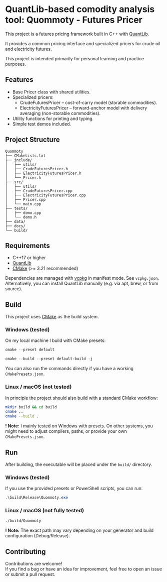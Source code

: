 # QuantLib-based comodity analysis tool: Quommoty - Futures Pricer

This project is a futures pricing framework built in C++ with [QuantLib](https://www.quantlib.org/).

It provides a common pricing interface and specialized pricers for crude oil and electricity futures.  

This project is intended primarily for personal learning and practice purposes.

## Features

- Base Pricer class with shared utilities.
- Specialized pricers:
  - CrudeFuturesPricer – cost-of-carry model (storable commodities).
  - ElectricityFuturesPricer – forward-anchor model with delivery averaging (non-storable commodities).
- Utility functions for printing and typing.
- Simple test demos included.

## Project Structure

```
Quommoty
├── CMakeLists.txt
├── include/
│   ├── utils/
│   ├── CrudeFuturesPricer.h
│   ├── ElectricityFuturesPricer.h
│   └── Pricer.h
├── src/
│   ├── utils/
│   ├── CrudeFuturesPricer.cpp
│   ├── ElectricityFuturesPricer.cpp
│   ├── Pricer.cpp
│   └── main.cpp
├── tests/
│   ├── demo.cpp
│   └── demo.h
├── data/
├── docs/
└── build/
```

## Requirements

- C++17 or higher
- [QuantLib](https://www.quantlib.org/)
- [CMake](https://cmake.org/) (>= 3.21 recommended)

Dependencies are managed with [vcpkg](https://github.com/microsoft/vcpkg) in manifest mode. See `vcpkg.json`. Alternatively, you can install QuantLib manually (e.g. via apt, brew, or from source).

## Build

This project uses [CMake](https://cmake.org/) as the build system.

### Windows (tested)
On my local machine I build with CMake presets:

```PowerShell
cmake --preset default

cmake --build --preset default-build -j
```

You can also run the commands directly if you have a working `CMakePresets.json`.

### Linux / macOS (not tested)

In principle the project should also build with a standard CMake workflow:

```bash
mkdir build && cd build
cmake ..
cmake --build .
```

**! Note:** I mainly tested on Windows with presets. On other systems, you might need to adjust compilers, paths, or provide your own `CMakePresets.json`.

## Run

After building, the executable will be placed under the `build/` directory.

### Windows (tested)
If you use the provided presets or PowerShell scripts, you can run:

```PowerShell
.\build\Release\Quommoty.exe
```

### Linux / macOS (not fully tested)

```bash
./build/Quommoty
```

**! Note:** The exact path may vary depending on your generator and build configuration (Debug/Release).

## Contributing

Contributions are welcome!  
If you find a bug or have an idea for improvement, feel free to open an issue or submit a pull request.